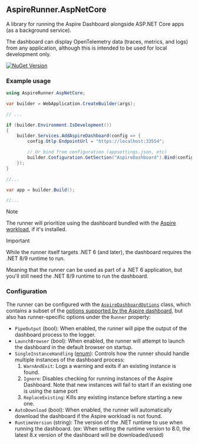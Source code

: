 ## AspireRunner.AspNetCore

A library for running the Aspire Dashboard alongside ASP.NET Core apps (as a background service).

The dashboard can display OpenTelemetry data (traces, metrics, and logs) from any application, although this is intended to be used for local development only.

[![NuGet Version](https://img.shields.io/nuget/vpre/AspireRunner.AspNetCore?style=flat&logo=nuget&color=%230078d4&link=https%3A%2F%2Fwww.nuget.org%2Fpackages%2FAspireRunner.AspNetCore)](https://www.nuget.org/packages/AspireRunner.Tool)

### Example usage

```csharp
using AspireRunner.AspNetCore;

var builder = WebApplication.CreateBuilder(args);

// ...

if (builder.Environment.IsDevelopment())
{
    builder.Services.AddAspireDashboard(config => {
        config.Otlp.EndpointUrl = "https://localhost:33554";

        // Or bind from configuration (appsettings.json, etc)
        builder.Configuration.GetSection("AspireDashboard").Bind(config);
    });
}

//...

var app = builder.Build();

//...
```

> [!NOTE]
> The runner will prioritize using the dashboard bundled with
> the [Aspire workload](https://learn.microsoft.com/en-us/dotnet/aspire/fundamentals/setup-tooling?tabs=windows&pivots=visual-studio), if it's installed.

> [!IMPORTANT]
> While the runner itself targets .NET 6 (and later), the dashboard requires the .NET 8/9 runtime to run.
>
> Meaning that the runner can be used as part of a .NET 6 application, but you'll still need the .NET 8/9 runtime to run the dashboard.

### Configuration

The runner can be configured with the [`AspireDashboardOptions`](https://github.com/SaifAqqad/AspireRunner/blob/main/src/AspireRunner.Core/AspireDashboardOptions.cs) class, which
contains a subset of the [options supported by the Aspire dashboard](https://github.com/dotnet/aspire/blob/v8.0.1/src/Aspire.Dashboard/Configuration/DashboardOptions.cs), but also
has runner-specific options under the `Runner` property:

- `PipeOutput` (bool): When enabled, the runner will pipe the output of the dashboard process to the logger.
- `LaunchBrowser` (bool): When enabled, the runner will attempt to launch the dashboard in the default browser on startup.
- `SingleInstanceHandling` ([enum](https://github.com/SaifAqqad/AspireRunner/blob/main/src/AspireRunner.Core/AspireDashboardOptions.cs#L134)): Controls how the runner should
  handle multiple instances of the dashboard process:
    1. `WarnAndExit`: Logs a warning and exits if an existing instance is found.
    2. `Ignore`: Disables checking for running instances of the Aspire Dashboard. Note that new instances will fail to start if an existing one is using the same port
    3. `ReplaceExisting`: Kills any existing instance before starting a new one.
- `AutoDownload` (bool): When enabled, the runner will automatically download the dashboard if the Aspire workload is not found.
- `RuntimeVersion` (string): The version of the .NET runtime to use when running the dashboard. (ex: When setting the runtime version to 8.0, the latest 8.x version of the
  dashboard will be downloaded/used)
